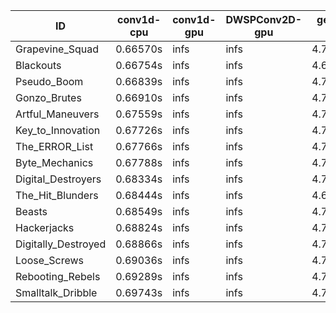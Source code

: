 |ID|conv1d-cpu|conv1d-gpu|DWSPConv2D-gpu|gemm-gpu|avg|
|-|-|-|-|-|-|
|Grapevine_Squad|0.66570s|infs|infs|4.72829s|infs|
|Blackouts|0.66754s|infs|infs|4.69737s|infs|
|Pseudo_Boom|0.66839s|infs|infs|4.73376s|infs|
|Gonzo_Brutes|0.66910s|infs|infs|4.74166s|infs|
|Artful_Maneuvers|0.67559s|infs|infs|4.74786s|infs|
|Key_to_Innovation|0.67726s|infs|infs|4.72611s|infs|
|The_ERROR_List|0.67766s|infs|infs|4.72057s|infs|
|Byte_Mechanics|0.67788s|infs|infs|4.71137s|infs|
|Digital_Destroyers|0.68334s|infs|infs|4.74224s|infs|
|The_Hit_Blunders|0.68444s|infs|infs|4.69705s|infs|
|Beasts|0.68549s|infs|infs|4.71806s|infs|
|Hackerjacks|0.68824s|infs|infs|4.76593s|infs|
|Digitally_Destroyed|0.68866s|infs|infs|4.76980s|infs|
|Loose_Screws|0.69036s|infs|infs|4.73826s|infs|
|Rebooting_Rebels|0.69289s|infs|infs|4.78782s|infs|
|Smalltalk_Dribble|0.69743s|infs|infs|4.71093s|infs|
